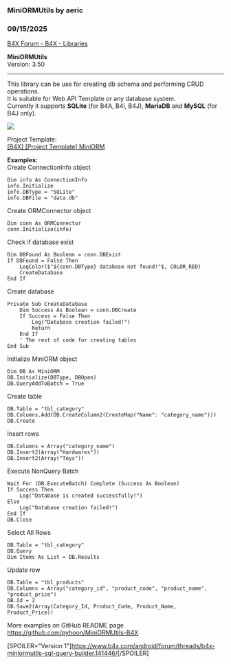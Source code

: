 ###  MiniORMUtils by aeric
### 09/15/2025
[B4X Forum - B4X - Libraries](https://www.b4x.com/android/forum/threads/166030/)

**MiniORMUtils**  
Version: 3.50  

---

  
This library can be use for creating db schema and performing CRUD operations.  
It is suitable for Web API Template or any database system.  
Currently it supports **SQLite** (for B4A, B4i, B4J), **MariaDB** and **MySQL** (for B4J only).  
  
![](https://www.b4x.com/android/forum/attachments/164272)  
  
Project Template:  
[[B4X] [Project Template] MiniORM](https://www.b4x.com/android/forum/threads/b4x-project-template-miniorm.165499/)  
  
**Examples:**  
Create ConnectionInfo object  

```B4X
Dim info As ConnectionInfo  
info.Initialize  
info.DBType = "SQLite"  
info.DBFile = "data.db"
```

  
  
Create ORMConnector object  

```B4X
Dim conn As ORMConnector  
conn.Initialize(info)
```

  
  
Check if database exist  

```B4X
Dim DBFound As Boolean = conn.DBExist  
If DBFound = False Then  
    LogColor($"${conn.DBType} database not found!"$, COLOR_RED)  
    CreateDatabase  
End If
```

  
  
Create database  

```B4X
Private Sub CreateDatabase  
    Dim Success As Boolean = conn.DBCreate  
    If Success = False Then  
        Log("Database creation failed!")  
        Return  
    End If  
    ' The rest of code for creating tables  
End Sub
```

  
  
Initialize MiniORM object  

```B4X
Dim DB As MiniORM  
DB.Initialize(DBType, DBOpen)  
DB.QueryAddToBatch = True
```

  
  
Create table  

```B4X
DB.Table = "tbl_category"  
DB.Columns.Add(DB.CreateColumn2(CreateMap("Name": "category_name")))  
DB.Create
```

  
  
Insert rows  

```B4X
DB.Columns = Array("category_name")  
DB.Insert2(Array("Hardwares"))  
DB.Insert2(Array("Toys"))
```

  
  
Execute NonQuery Batch  

```B4X
Wait For (DB.ExecuteBatch) Complete (Success As Boolean)  
If Success Then  
    Log("Database is created successfully!")  
Else  
    Log("Database creation failed!")  
End If  
DB.Close
```

  
  
Select All Rows  

```B4X
DB.Table = "tbl_category"  
DB.Query  
Dim Items As List = DB.Results
```

  
  
Update row  

```B4X
DB.Table = "tbl_products"  
DB.Columns = Array("category_id", "product_code", "product_name", "product_price")  
DB.Id = 2  
DB.Save2(Array(Category_Id, Product_Code, Product_Name, Product_Price))
```

  
  
More examples on GitHub README page  
<https://github.com/pyhoon/MiniORMUtils-B4X>  
  
[SPOILER="Version 1"]<https://www.b4x.com/android/forum/threads/b4x-miniormutils-sql-query-builder.141446/>[/SPOILER]